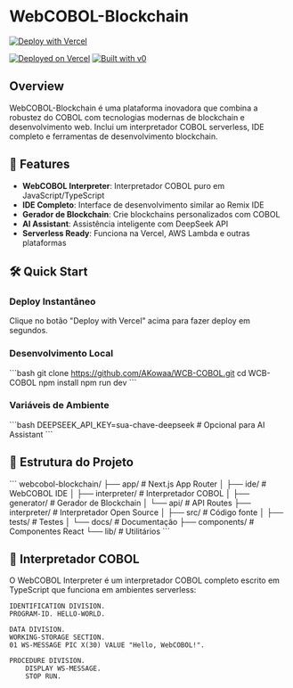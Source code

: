 # WebCOBOL-Blockchain

[![Deploy with Vercel](https://vercel.com/button)](https://vercel.com/new/clone?repository-url=https%3A%2F%2Fgithub.com%2FAKowaa%2FWCB-COBOL&env=DEEPSEEK_API_KEY&envDescription=DeepSeek%20API%20key%20for%20AI%20assistance&envLink=https%3A%2F%2Fplatform.deepseek.com)

[![Deployed on Vercel](https://img.shields.io/badge/Deployed%20on-Vercel-black?style=for-the-badge&logo=vercel)](https://vercel.com/akowaas-projects/v0-cobol-blockchain-project)
[![Built with v0](https://img.shields.io/badge/Built%20with-v0.app-black?style=for-the-badge)](https://v0.app/chat/projects/6MII8GMhoG3)

## Overview

WebCOBOL-Blockchain é uma plataforma inovadora que combina a robustez do COBOL com tecnologias modernas de blockchain e desenvolvimento web. Inclui um interpretador COBOL serverless, IDE completo e ferramentas de desenvolvimento blockchain.

## 🚀 Features

- **WebCOBOL Interpreter**: Interpretador COBOL puro em JavaScript/TypeScript
- **IDE Completo**: Interface de desenvolvimento similar ao Remix IDE
- **Gerador de Blockchain**: Crie blockchains personalizados com COBOL
- **AI Assistant**: Assistência inteligente com DeepSeek API
- **Serverless Ready**: Funciona na Vercel, AWS Lambda e outras plataformas

## 🛠️ Quick Start

### Deploy Instantâneo
Clique no botão "Deploy with Vercel" acima para fazer deploy em segundos.

### Desenvolvimento Local
\`\`\`bash
git clone https://github.com/AKowaa/WCB-COBOL.git
cd WCB-COBOL
npm install
npm run dev
\`\`\`

### Variáveis de Ambiente
\`\`\`bash
DEEPSEEK_API_KEY=sua-chave-deepseek  # Opcional para AI Assistant
\`\`\`

## 📁 Estrutura do Projeto

\`\`\`
webcobol-blockchain/
├── app/                    # Next.js App Router
│   ├── ide/               # WebCOBOL IDE
│   ├── interpreter/       # Interpretador COBOL
│   ├── generator/         # Gerador de Blockchain
│   └── api/              # API Routes
├── interpreter/           # Interpretador Open Source
│   ├── src/              # Código fonte
│   ├── tests/            # Testes
│   └── docs/             # Documentação
├── components/           # Componentes React
└── lib/                 # Utilitários
\`\`\`

## 🔧 Interpretador COBOL

O WebCOBOL Interpreter é um interpretador COBOL completo escrito em TypeScript que funciona em ambientes serverless:

```cobol
IDENTIFICATION DIVISION.
PROGRAM-ID. HELLO-WORLD.

DATA DIVISION.
WORKING-STORAGE SECTION.
01 WS-MESSAGE PIC X(30) VALUE "Hello, WebCOBOL!".

PROCEDURE DIVISION.
    DISPLAY WS-MESSAGE.
    STOP RUN.
